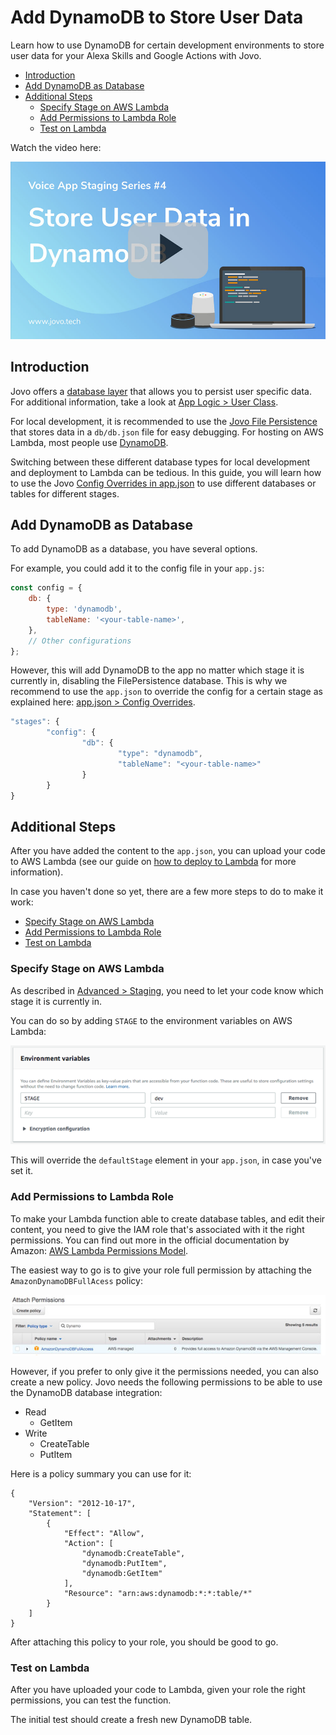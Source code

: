 # Add DynamoDB to Store User Data

Learn how to use DynamoDB for certain development environments to store user data for your Alexa Skills and Google Actions with Jovo.

* [Introduction](#introduction)
* [Add DynamoDB as Database](#add-dynamodb-as-database)
* [Additional Steps](#additional-steps)
   * [Specify Stage on AWS Lambda](#specify-stage-on-aws-lambda)
   * [Add Permissions to Lambda Role](#add-permissions-to-lambda-role)
   * [Test on Lambda](#test-on-lambda)

Watch the video here:

[![Video: Use DynamoDB to Store User Data in your Voice Apps](./img/video-dynamodb-dev.jpg "youtube-video")](https://www.youtube.com/watch?v=AevYJhAVQzg)

## Introduction

Jovo offers a [database layer](https://github.com/jovotech/jovo-framework-nodejs/blob/master/docs/06_integrations/databases 'docs/databases') that allows you to persist user specific data. For additional information, take a look at [App Logic > User Class](https://github.com/jovotech/jovo-framework-nodejs/blob/master/docs/04_app-logic/02_data/user.md 'docs/data/user').

For local development, it is recommended to use the [Jovo File Persistence](https://github.com/jovotech/jovo-framework-nodejs/blob/master/docs/06_integrations/databases#filepersistence 'docs/databases#filepersistence') that stores data in a `db/db.json` file for easy debugging. For hosting on AWS Lambda, most people use [DynamoDB](https://github.com/jovotech/jovo-framework-nodejs/blob/master/docs/06_integrations/databases#dynamodb 'docs/databases#dynamodb').

Switching between these different database types for local development and deployment to Lambda can be tedious. In this guide, you will learn how to use the Jovo [Config Overrides in app.json](https://github.com/jovotech/jovo-framework-nodejs/blob/master/docs/03_app-configuration/app-json.md#config-overrides 'docs/app-json#config-overrides') to use different databases or tables for different stages.

## Add DynamoDB as Database

To add DynamoDB as a database, you have several options.

For example, you could add it to the config file in your `app.js`:

```javascript
const config = {
    db: {
        type: 'dynamodb',
        tableName: '<your-table-name>',
    },
    // Other configurations
};
```

However, this will add DynamoDB to the app no matter which stage it is currently in, disabling the FilePersistence database. This is why we recommend to use the `app.json` to override the config for a certain stage as explained here: [app.json > Config Overrides](https://github.com/jovotech/jovo-framework-nodejs/blob/master/docs/03_app-configuration/app-json.md#config-overrides 'docs/app-json#config-overrides').

```javascript
"stages": {
        "config": {
                "db": {
                        "type": "dynamodb",
                        "tableName": "<your-table-name>"
                }
        }
}
```

## Additional Steps

After you have added the content to the `app.json`, you can upload your code to AWS Lambda (see our guide on [how to deploy to Lambda](./deploy-lambda-cli.md './deploy-lambda-cli') for more information). 

In case you haven't done so yet, there are a few more steps to do to make it work:

* [Specify Stage on AWS Lambda](#specify-stage-on-aws-lambda)
* [Add Permissions to Lambda Role](#add-permissions-to-lambda-role)
* [Test on Lambda](#test-on-lambda)


### Specify Stage on AWS Lambda

As described in [Advanced > Staging](https://github.com/jovotech/jovo-framework-nodejs/blob/master/docs/07_advanced#staging 'docs/advanced#staging'), you need to let your code know which stage it is currently in.

You can do so by adding `STAGE` to the environment variables on AWS Lambda:

![Staging environment variable in AWS Lambda](./img/staging-env-lambda.png "How to set the stage variable in Lambda")

This will override the `defaultStage` element in your `app.json`, in case you've set it.

### Add Permissions to Lambda Role

To make your Lambda function able to create database tables, and edit their content, you need to give the IAM role that's associated with it the right permissions. You can find out more in the official documentation by Amazon: [AWS Lambda Permissions Model](http://docs.aws.amazon.com/lambda/latest/dg/intro-permission-model.html). 

The easiest way to go is to give your role full permission by attaching the `AmazonDynamoDBFullAcess` policy:

![AWS Lambda DynamoDB Full Access](./img/dynamodb-fullaccess-permissions.jpg "How to give your Lambda role the right permissions for DynamoDB")

However, if you prefer to only give it the permissions needed, you can also create a new policy. Jovo needs the following permissions to be able to use the DynamoDB database integration:

* Read
   * GetItem
* Write
   * CreateTable
   * PutItem

Here is a policy summary you can use for it:

```
{
    "Version": "2012-10-17",
    "Statement": [
        {
            "Effect": "Allow",
            "Action": [
                "dynamodb:CreateTable",
                "dynamodb:PutItem",
                "dynamodb:GetItem"
            ],
            "Resource": "arn:aws:dynamodb:*:*:table/*"
        }
    ]
}
```

After attaching this policy to your role, you should be good to go.


### Test on Lambda

After you have uploaded your code to Lambda, given your role the right permissions, you can test the function.

The initial test should create a fresh new DynamoDB table.


<!--[metadata]: { "description": "Learn how to use DynamoDB for certain development environments to store user data for your Alexa Skills and Google Actions with Jovo.", "author": "jan-koenig", "tags": "Database, DynamoDB" }-->
